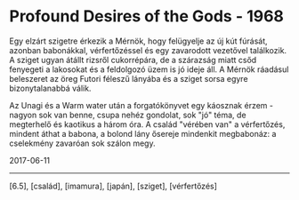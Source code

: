 # Profound Desires of the Gods - 1968

Egy elzárt szigetre érkezik a Mérnök, hogy felügyelje az új kút fúrását, azonban babonákkal, vérfertőzéssel és egy zavarodott vezetővel találkozik. A sziget ugyan átállt rizsről cukorrépára, de a szárazság miatt csőd fenyegeti a lakosokat és a feldolgozó üzem is jó ideje áll. A Mérnök ráadásul beleszeret az öreg Futori féleszű lányába és a sziget sorsa egyre bizonytalanabbá válik.

Az Unagi és a Warm water után a forgatókönyvet egy káosznak érzem - nagyon sok van benne, csupa nehéz gondolat, sok "jó" téma, de megterhelő és kaotikus a három óra. A család "vérében van" a vérfertőzés, mindent áthat a babona, a bolond lány ősereje mindenkit megbabonáz: a cselekmény zavaróan sok szálon megy.

2017-06-11

----

[6.5], [család], [imamura], [japán], [sziget], [vérfertőzés]
